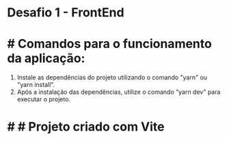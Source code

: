 # Desafio 1 - FrontEnd

# # Comandos para o funcionamento da aplicação:

1. Instale as dependências do projeto utilizando o comando "yarn" ou "yarn install".
2. Após a instalação das dependências, utilize o comando "yarn dev" para executar o projeto.

# # # Projeto criado com Vite
